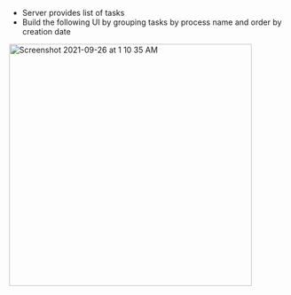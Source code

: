 - Server provides list of tasks
- Build the following UI by grouping tasks by process name and order by creation date

<img width="437" alt="Screenshot 2021-09-26 at 1 10 35 AM" src="https://user-images.githubusercontent.com/14832322/134784202-7c61079b-f19a-41c4-a477-2140f3993666.png">
